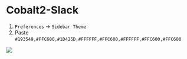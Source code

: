 # Cobalt2-Slack

1. `Preferences` → `Sidebar Theme`
2. Paste `#193549,#FFC600,#1D425D,#FFFFFF,#FFC600,#FFFFFF,#FFC600,#FFC600` 

![](http://wes.io/gk6u/content?🔥)



